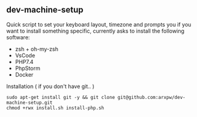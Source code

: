 ## dev-machine-setup

Quick script to set your keyboard layout, timezone and prompts you if you want to install something specific, currently asks to install the following software:

* zsh + oh-my-zsh
* VsCode
* PHP7.4
* PhpStorm
* Docker


Installation ( if you don't have git.. )

```
sudo apt-get install git -y && git clone git@github.com:arxpw/dev-machine-setup.git
chmod +rwx install.sh install-php.sh
```
